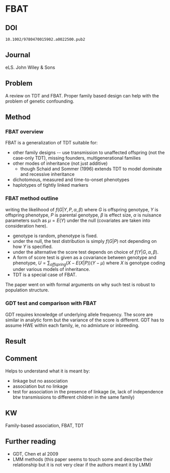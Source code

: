 # FBAT

## DOI

`10.1002/9780470015902.a0022500.pub2`

## Journal

eLS. John Wiley & Sons

## Problem

A review on TDT and FBAT. Proper family based design can help with the problem of genetic confounding.

## Method

### FBAT overview

FBAT is a generalization of TDT suitable for:

- other family designs -- use transmission to unaffected offspring (not the case-only TDT), missing founders, multigenerational families
- other modes of inheritance (not just additive)
  - though Schaid and Sommer (1996) extends TDT to model dominate and recessive inheritance
- dichotomous, measured and time-to-onset phenotypes
- haplotypes of tightly linked markers

### FBAT method outline

writing the likelihood of $f(G|Y,P,\alpha,\beta)$ where $G$ is offspring genotype, $Y$ is offspring phenotype, $P$ is parental genotype, $\beta$ is effect size, $\alpha$ is nuisance parameters such as $\mu=E(Y)$ under the null (covariates are taken into consideration here).

- genotype is random, phenotype is fixed.
- under the null, the test distribution is simply $f(G|P)$ not depending on how $Y$ is specified.
- under the alternative the score test depends on choice of $f(Y|G,\alpha,\beta)$.
- A form of score test is given as a covariance between genotype and phenotype, $U=\sum_{offspring}(X-E(X|P))(Y-\mu)$ where $X$ is genotype coding under various models of inheritance.
- TDT is a special case of FBAT.

The paper went on with formal arguments on why such test is robust to population structure.

### GDT test and comparison with FBAT

GDT requires knowledge of underlying allele frequency. The score are similar in analytic form but the variance of the score is different. GDT has to assume HWE within each family, ie, no admixture or inbreeding.

## Result

## Comment

Helps to understand what it is meant by:

- linkage but no association
- association but no linkage
- test for association in the presence of linkage (ie, lack of independence btw transmissions to different children in the same family)

## KW

Family-based association, FBAT, TDT

## Further reading

- GDT, Chen et al 2009
- LMM methods (this paper seems to touch some and describe their relationship but it is not very clear if the authors meant it by LMM)